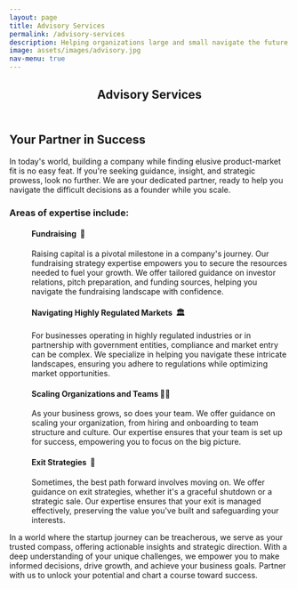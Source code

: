 ```yaml
---
layout: page
title: Advisory Services
permalink: /advisory-services
description: Helping organizations large and small navigate the future
image: assets/images/advisory.jpg
nav-menu: true
---
```


<!-- Main -->
<div id="main" class="alt">

<!-- One -->
<section id="one">
	<div class="inner">
		<header class="major">
			<h1>Advisory Services</h1>
		</header>

<!-- Content -->
<h2 id="content">Your Partner in Success</h2>
<p>In today's world, building a company while finding elusive product-market fit is no easy feat. If you're seeking guidance, insight, and strategic prowess, look no further. We are your dedicated partner, ready to help you navigate the difficult decisions as a founder while you scale.</p>

<h3>Areas of expertise include:</h3>
<h4 style="padding-left: 40px;">Fundraising&nbsp; <span>💸</span></h4>
<p style="padding-left: 40px;">Raising capital is a pivotal milestone in a company's journey. Our fundraising strategy expertise empowers you to secure the resources needed to fuel your growth. We offer tailored guidance on investor relations, pitch preparation, and funding sources, helping you navigate the fundraising landscape with confidence.</p>
<h4 style="padding-left: 40px;">Navigating Highly Regulated Markets&nbsp; 🏛️</h4>
<p style="padding-left: 40px;">For businesses operating in highly regulated industries or in partnership with government entities, compliance and market entry can be complex. We specialize in helping you navigate these intricate landscapes, ensuring you adhere to regulations while optimizing market opportunities.</p>
<h4 style="padding-left: 40px;">Scaling Organizations and Teams <span>🤹🏼</span></h4>
<p style="padding-left: 40px;">As your business grows, so does your team. We offer guidance on scaling your organization, from hiring and onboarding to team structure and culture. Our expertise ensures that your team is set up for success, empowering you to focus on the big picture.</p>
<h4 style="padding-left: 40px;">Exit Strategies&nbsp; <span>📝</span></h4>
<p style="padding-left: 40px;">Sometimes, the best path forward involves moving on. We offer guidance on exit strategies, whether it's a graceful shutdown or a strategic sale. Our expertise ensures that your exit is managed effectively, preserving the value you've built and safeguarding your interests.</p>
<p style="padding-left: 40px;"></p>
<p>In a world where the startup journey can be treacherous, we serve as your trusted compass, offering actionable insights and strategic direction. With a deep understanding of your unique challenges, we empower you to make informed decisions, drive growth, and achieve your business goals. Partner with us to unlock your potential and chart a course toward success.</p>
</div>
</section>
</div>




